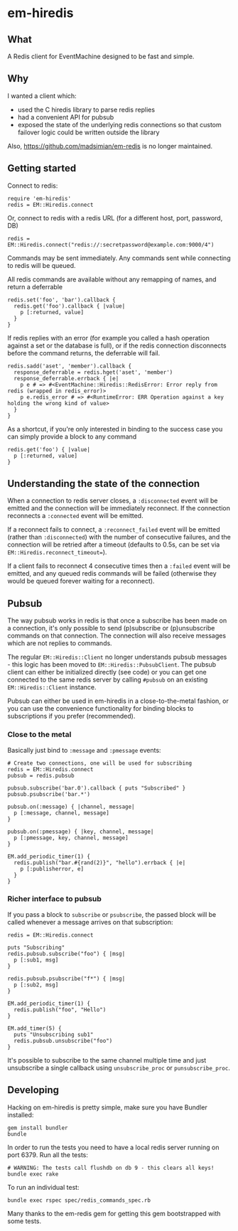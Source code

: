 # em-hiredis

## What

A Redis client for EventMachine designed to be fast and simple.

## Why

I wanted a client which:

* used the C hiredis library to parse redis replies
* had a convenient API for pubsub
* exposed the state of the underlying redis connections so that custom failover logic could be written outside the library

Also, <https://github.com/madsimian/em-redis> is no longer maintained.

## Getting started

Connect to redis:

    require 'em-hiredis'
    redis = EM::Hiredis.connect

Or, connect to redis with a redis URL (for a different host, port, password, DB)

    redis = EM::Hiredis.connect("redis://:secretpassword@example.com:9000/4")

Commands may be sent immediately. Any commands sent while connecting to redis will be queued.

All redis commands are available without any remapping of names, and return a deferrable

    redis.set('foo', 'bar').callback {
      redis.get('foo').callback { |value|
        p [:returned, value]
      }
    }

If redis replies with an error (for example you called a hash operation against a set or the database is full), or if the redis connection disconnects before the command returns, the deferrable will fail.

    redis.sadd('aset', 'member').callback {
      response_deferrable = redis.hget('aset', 'member')
      response_deferrable.errback { |e|
        p e # => #<EventMachine::Hiredis::RedisError: Error reply from redis (wrapped in redis_error)>
        p e.redis_error # => #<RuntimeError: ERR Operation against a key holding the wrong kind of value>
      }
    }

As a shortcut, if you're only interested in binding to the success case you can simply provide a block to any command

    redis.get('foo') { |value|
      p [:returned, value]
    }

## Understanding the state of the connection

When a connection to redis server closes, a `:disconnected` event will be emitted and the connection will be immediately reconnect. If the connection reconnects a `:connected` event will be emitted.

If a reconnect fails to connect, a `:reconnect_failed` event will be emitted (rather than `:disconnected`) with the number of consecutive failures, and the connection will be retried after a timeout (defaults to 0.5s, can be set via `EM::Hiredis.reconnect_timeout=`).

If a client fails to reconnect 4 consecutive times then a `:failed` event will be emitted, and any queued redis commands will be failed (otherwise they would be queued forever waiting for a reconnect).

## Pubsub

The way pubsub works in redis is that once a subscribe has been made on a connection, it's only possible to send (p)subscribe or (p)unsubscribe commands on that connection. The connection will also receive messages which are not replies to commands.

The regular `EM::Hiredis::Client` no longer understands pubsub messages - this logic has been moved to `EM::Hiredis::PubsubClient`. The pubsub client can either be initialized directly (see code) or you can get one connected to the same redis server by calling `#pubsub` on an existing `EM::Hiredis::Client` instance.

Pubsub can either be used in em-hiredis in a close-to-the-metal fashion, or you can use the convenience functionality for binding blocks to subscriptions if you prefer (recommended).

### Close to the metal

Basically just bind to `:message` and `:pmessage` events:

    # Create two connections, one will be used for subscribing
    redis = EM::Hiredis.connect
    pubsub = redis.pubsub

    pubsub.subscribe('bar.0').callback { puts "Subscribed" }
    pubsub.psubscribe('bar.*')

    pubsub.on(:message) { |channel, message|
      p [:message, channel, message]
    }

    pubsub.on(:pmessage) { |key, channel, message|
      p [:pmessage, key, channel, message]
    }

    EM.add_periodic_timer(1) {
      redis.publish("bar.#{rand(2)}", "hello").errback { |e|
        p [:publisherror, e]
      }
    }

### Richer interface to pubsub

If you pass a block to `subscribe` or `psubscribe`, the passed block will be called whenever a message arrives on that subscription:

    redis = EM::Hiredis.connect

    puts "Subscribing"
    redis.pubsub.subscribe("foo") { |msg|
      p [:sub1, msg]
    }

    redis.pubsub.psubscribe("f*") { |msg|
      p [:sub2, msg]
    }

    EM.add_periodic_timer(1) {
      redis.publish("foo", "Hello")
    }

    EM.add_timer(5) {
      puts "Unsubscribing sub1"
      redis.pubsub.unsubscribe("foo")
    }

It's possible to subscribe to the same channel multiple time and just unsubscribe a single callback using `unsubscribe_proc` or `punsubscribe_proc`.

## Developing

Hacking on em-hiredis is pretty simple, make sure you have Bundler installed:

    gem install bundler
    bundle

In order to run the tests you need to have a local redis server running on port 6379. Run all the tests:

    # WARNING: The tests call flushdb on db 9 - this clears all keys!
    bundle exec rake 

To run an individual test:

    bundle exec rspec spec/redis_commands_spec.rb

Many thanks to the em-redis gem for getting this gem bootstrapped with some tests.
